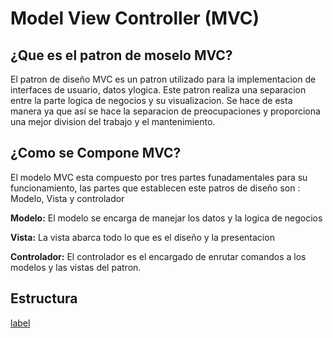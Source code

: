 # Model View Controller (MVC)

## ¿Que es el patron de moselo MVC?
El patron de diseño MVC es un patron utilizado para la implementacion de interfaces de usuario, datos ylogica. Este patron realiza una separacion entre la parte logica de negocios y su visualizacion. Se hace de esta manera ya que así se hace la separacion de preocupaciones y proporciona una mejor division del trabajo y el mantenimiento.

## ¿Como se Compone MVC?
El modelo MVC esta compuesto por tres partes funadamentales para su funcionamiento, las partes que establecen este patros de diseño son : Modelo, Vista y controlador 

**Modelo:** El modelo se encarga de manejar los datos y la logica de negocios  

**Vista:** La vista abarca todo lo que es el diseño y la presentacion 

**Controlador:** El controlador es el encargado de enrutar comandos a los modelos y las vistas del patron. 

## Estructura

[label](https://www.google.com/imgres?imgurl%3Dhttp%3A%2F%2Fcodingornot.com%2Fwp-content%2Fuploads%2F2017%2F10%2Fmvc-modelo-vista-controlador.png%26imgrefurl%3Dhttps%3A%2F%2Fcodingornot.com%2Fmvc-modelo-vista-controlador-que-es-y-para-que-sirve%26tbnid%3DTYbl9HJTRAufKM%26vet%3D12ahUKEwjgjOHfuZ37AhXsoYQIHQ4EBBgQMygBegUIARDiAQ..i%26docid%3D981Fx-pGaiwzYM%26w%3D800%26h%3D800%26q%3Dmodelo%20vista%20controlador%26ved%3D2ahUKEwjgjOHfuZ37AhXsoYQIHQ4EBBgQMygBegUIARDiAQ)


 